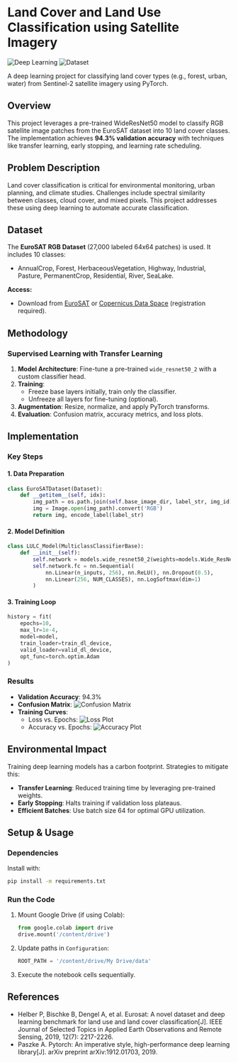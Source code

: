 # Land Cover and Land Use Classification using Satellite Imagery

![Deep Learning](https://img.shields.io/badge/PyTorch-EE4C2C?logo=pytorch&logoColor=white)
![Dataset](https://img.shields.io/badge/Dataset-EuroSAT-blue)

A deep learning project for classifying land cover types (e.g., forest, urban, water) from Sentinel-2 satellite imagery using PyTorch.

## Overview

This project leverages a pre-trained WideResNet50 model to classify RGB satellite image patches from the EuroSAT dataset into 10 land cover classes. The implementation achieves **94.3% validation accuracy** with techniques like transfer learning, early stopping, and learning rate scheduling.

## Problem Description

Land cover classification is critical for environmental monitoring, urban planning, and climate studies. Challenges include spectral similarity between classes, cloud cover, and mixed pixels. This project addresses these using deep learning to automate accurate classification.

## Dataset

The **EuroSAT RGB Dataset** (27,000 labeled 64x64 patches) is used. It includes 10 classes:
- AnnualCrop, Forest, HerbaceousVegetation, Highway, Industrial, Pasture, PermanentCrop, Residential, River, SeaLake.

**Access:**
- Download from [EuroSAT](https://github.com/phelber/eurosat) or [Copernicus Data Space](https://dataspace.copernicus.eu) (registration required).

## Methodology

### Supervised Learning with Transfer Learning
1. **Model Architecture**: Fine-tune a pre-trained `wide_resnet50_2` with a custom classifier head.
2. **Training**:
   - Freeze base layers initially, train only the classifier.
   - Unfreeze all layers for fine-tuning (optional).
3. **Augmentation**: Resize, normalize, and apply PyTorch transforms.
4. **Evaluation**: Confusion matrix, accuracy metrics, and loss plots.

## Implementation

### Key Steps

#### 1. Data Preparation
```python
class EuroSATDataset(Dataset):
    def __getitem__(self, idx):
        img_path = os.path.join(self.base_image_dir, label_str, img_id)
        img = Image.open(img_path).convert('RGB')
        return img, encode_label(label_str)
```

#### 2. Model Definition
```python
class LULC_Model(MulticlassClassifierBase):
    def __init__(self):
        self.network = models.wide_resnet50_2(weights=models.Wide_ResNet50_2_Weights.DEFAULT)
        self.network.fc = nn.Sequential(
            nn.Linear(n_inputs, 256), nn.ReLU(), nn.Dropout(0.5),
            nn.Linear(256, NUM_CLASSES), nn.LogSoftmax(dim=1)
        )
```

#### 3. Training Loop
```python
history = fit(
    epochs=10,
    max_lr=1e-4,
    model=model,
    train_loader=train_dl_device,
    valid_loader=valid_dl_device,
    opt_func=torch.optim.Adam
)
```

### Results
- **Validation Accuracy**: 94.3%
- **Confusion Matrix**:
  ![Confusion Matrix](figures\confusion_matrix.jpg)
- **Training Curves**:
  - Loss vs. Epochs: ![Loss Plot](figures\Loss.jpg)
  - Accuracy vs. Epochs: ![Accuracy Plot](figures\acc.jpg)

## Environmental Impact

Training deep learning models has a carbon footprint. Strategies to mitigate this:
- **Transfer Learning**: Reduced training time by leveraging pre-trained weights.
- **Early Stopping**: Halts training if validation loss plateaus.
- **Efficient Batches**: Use batch size 64 for optimal GPU utilization.

## Setup & Usage

### Dependencies
Install with:
```bash
pip install -m requirements.txt
```

### Run the Code
1. Mount Google Drive (if using Colab):
   ```python
   from google.colab import drive
   drive.mount('/content/drive')
   ```
2. Update paths in `Configuration`:
   ```python
   ROOT_PATH = '/content/drive/My Drive/data'
   ```
3. Execute the notebook cells sequentially.

## References
- Helber P, Bischke B, Dengel A, et al. Eurosat: A novel dataset and deep learning benchmark for land use and land cover classification[J]. IEEE Journal of Selected Topics in Applied Earth Observations and Remote Sensing, 2019, 12(7): 2217-2226.
- Paszke A. Pytorch: An imperative style, high-performance deep learning library[J]. arXiv preprint arXiv:1912.01703, 2019.
